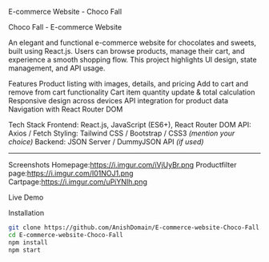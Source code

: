  E-commerce Website - Choco Fall


Choco Fall - E-commerce Website

An elegant and functional e-commerce website for chocolates and sweets, built using React.js. Users can browse products, manage their cart, and experience a smooth shopping flow. This project highlights UI design, state management, and API usage.



 Features
 Product listing with images, details, and pricing
 Add to cart and remove from cart functionality
 Cart item quantity update & total calculation
 Responsive design across devices
 API integration for product data
 Navigation with React Router DOM



 Tech Stack
  Frontend: React.js, JavaScript (ES6+), React Router DOM
  API: Axios / Fetch
  Styling: Tailwind CSS / Bootstrap / CSS3 *(mention your choice)*
  Backend: JSON Server / DummyJSON API *(if used)*

---

Screenshots
Homepage:https://i.imgur.com/iVjUyBr.png
Productfilter page:https://i.imgur.com/I01NOJ1.png
Cartpage:https://i.imgur.com/uPiYNIh.png


Live Demo


 Installation
```bash
git clone https://github.com/AnishDomain/E-commerce-website-Choco-Fall.git
cd E-commerce-website-Choco-Fall
npm install
npm start
